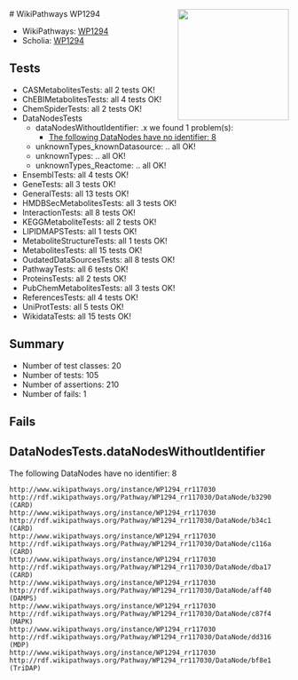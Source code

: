 <img style="float: right; width: 200px" src="https://upload.wikimedia.org/wikipedia/commons/thumb/8/83/Wplogo_with_text_500.png/640px-Wplogo_with_text_500.png" />
# WikiPathways WP1294

* WikiPathways: [WP1294](https://new.wikipathways.org/pathways/WP1294)
* Scholia: [WP1294](https://scholia.toolforge.org/wikipathways/WP1294)
## Tests
* CASMetabolitesTests: all 2 tests OK!
* ChEBIMetabolitesTests: all 4 tests OK!
* ChemSpiderTests: all 2 tests OK!
* DataNodesTests
    * dataNodesWithoutIdentifier: .x we found 1 problem(s):
        * [The following DataNodes have no identifier: 8](#d2d32fa7)
    * unknownTypes_knownDatasource: .. all OK!
    * unknownTypes: .. all OK!
    * unknownTypes_Reactome: .. all OK!
* EnsemblTests: all 4 tests OK!
* GeneTests: all 3 tests OK!
* GeneralTests: all 13 tests OK!
* HMDBSecMetabolitesTests: all 3 tests OK!
* InteractionTests: all 8 tests OK!
* KEGGMetaboliteTests: all 2 tests OK!
* LIPIDMAPSTests: all 1 tests OK!
* MetaboliteStructureTests: all 1 tests OK!
* MetabolitesTests: all 15 tests OK!
* OudatedDataSourcesTests: all 8 tests OK!
* PathwayTests: all 6 tests OK!
* ProteinsTests: all 2 tests OK!
* PubChemMetabolitesTests: all 3 tests OK!
* ReferencesTests: all 4 tests OK!
* UniProtTests: all 5 tests OK!
* WikidataTests: all 15 tests OK!


## Summary

* Number of test classes: 20
* Number of tests: 105
* Number of assertions: 210
* Number of fails: 1

## Fails

<a name="d2d32fa7" />

## DataNodesTests.dataNodesWithoutIdentifier

The following DataNodes have no identifier: 8
```
http://www.wikipathways.org/instance/WP1294_rr117030 http://rdf.wikipathways.org/Pathway/WP1294_rr117030/DataNode/b3290 (CARD)
http://www.wikipathways.org/instance/WP1294_rr117030 http://rdf.wikipathways.org/Pathway/WP1294_rr117030/DataNode/b34c1 (CARD)
http://www.wikipathways.org/instance/WP1294_rr117030 http://rdf.wikipathways.org/Pathway/WP1294_rr117030/DataNode/c116a (CARD)
http://www.wikipathways.org/instance/WP1294_rr117030 http://rdf.wikipathways.org/Pathway/WP1294_rr117030/DataNode/dba17 (CARD)
http://www.wikipathways.org/instance/WP1294_rr117030 http://rdf.wikipathways.org/Pathway/WP1294_rr117030/DataNode/aff40 (DAMPS)
http://www.wikipathways.org/instance/WP1294_rr117030 http://rdf.wikipathways.org/Pathway/WP1294_rr117030/DataNode/c87f4 (MAPK)
http://www.wikipathways.org/instance/WP1294_rr117030 http://rdf.wikipathways.org/Pathway/WP1294_rr117030/DataNode/dd316 (MDP)
http://www.wikipathways.org/instance/WP1294_rr117030 http://rdf.wikipathways.org/Pathway/WP1294_rr117030/DataNode/bf8e1 (TriDAP)
```

